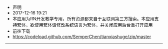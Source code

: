 - 声明
- 2017-12-16 19:21
- 本应用为RN开发教学专用，所有资源都来自于互联网第三方搜索。本应用支持繁体，欲使用繁体请修改系统语言为繁体，并关闭应用后台重打开应用
- 前往下载
- https://codeload.github.com/SemperChen/tianxiashuge/zip/master
---
